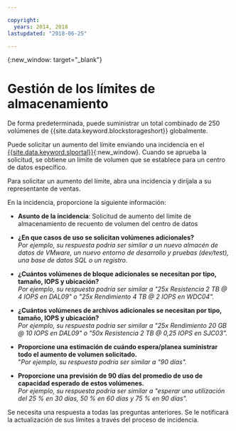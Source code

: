 ```yaml
---

copyright:
  years: 2014, 2018
lastupdated: "2018-06-25"

---
```

{:new_window: target="_blank"}

# Gestión de los límites de almacenamiento

De forma predeterminada, puede suministrar un total combinado de 250 volúmenes de {{site.data.keyword.blockstorageshort}} globalmente. 

Puede solicitar un aumento del límite enviando una incidencia en el [{{site.data.keyword.slportal}}](https://control.softlayer.com/){:new_window}. Cuando se aprueba la solicitud, se obtiene un límite de volumen que se establece para un centro de datos específico.  

Para solicitar un aumento del límite, abra una incidencia y diríjala a su representante de ventas.

En la incidencia, proporcione la siguiente información:

- **Asunto de la incidencia**: Solicitud de aumento del límite de almacenamiento de recuento de volumen del centro de datos

- **¿En que casos de uso se solicitan volúmenes adicionales?** <br />
*Por ejemplo, su respuesta podría ser similar a un nuevo almacén de datos de VMware, un nuevo entorno de desarrollo y pruebas (dev/test), una base de datos SQL o un registro.*

- **¿Cuántos volúmenes de bloque adicionales se necesitan por tipo, tamaño, IOPS y ubicación?** <br />
*Por ejemplo, su respuesta podría ser similar a "25x Resistencia 2 TB @ 4 IOPS en DAL09" o "25x Rendimiento 4 TB @ 2 IOPS en WDC04".*

- **¿Cuántos volúmenes de archivos adicionales se necesitan por tipo, tamaño, IOPS y ubicación?** <br />
*Por ejemplo, su respuesta podría ser similar a "25x Rendimiento 20 GB @ 10 IOPS en DAL09" o "50x Resistencia 2 TB @ 0,25 IOPS en SJC03".*
 
- **Proporcione una estimación de cuándo espera/planea suministrar todo el aumento de volumen solicitado.** <br />
 "*Por ejemplo, su respuesta podría ser similar a "90 días".*

- **Proporcione una previsión de 90 días del promedio de uso de capacidad esperado de estos volúmenes.** <br />
*Por ejemplo, su respuesta podría ser similar a "esperar una utilización del 25 % en 30 días, 50 % en 60 días y 75 % en 90 días".*

Se necesita una respuesta a todas las preguntas anteriores. Se le notificará la actualización de sus límites a través del proceso de incidencia. 
